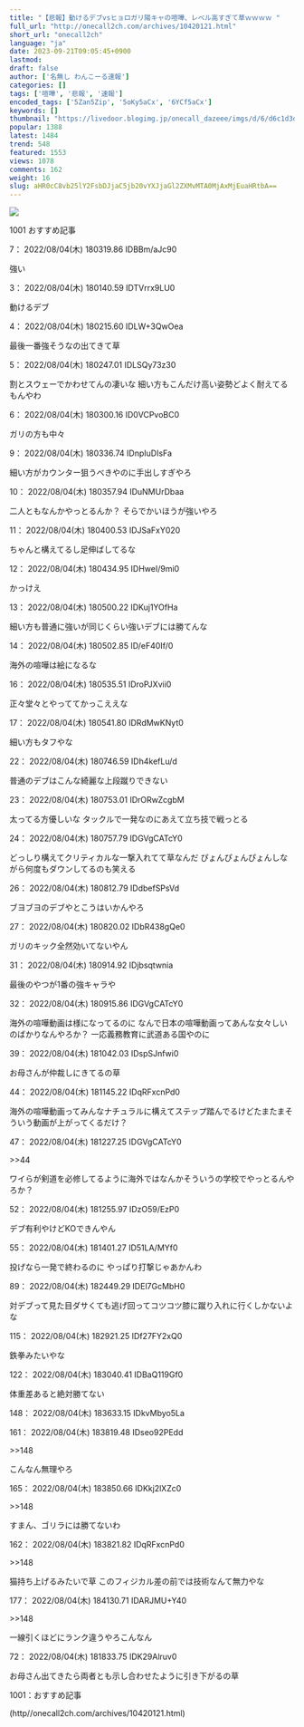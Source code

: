 ```yaml
---
title: "【悲報】動けるデブvsヒョロガリ陽キャの喧嘩、レベル高すぎて草ｗｗｗｗ "
full_url: "http://onecall2ch.com/archives/10420121.html"
short_url: "onecall2ch"
language: "ja"
date: 2023-09-21T09:05:45+0900
lastmod: 
draft: false
author: ['名無し わんこーる速報']
categories: []
tags: ['喧嘩', '悲報', '速報']
encoded_tags: ['5Zan5Zip', '5oKy5aCx', '6YCf5aCx']
keywords: []
thumbnail: "https://livedoor.blogimg.jp/onecall_dazeee/imgs/d/6/d6c1d3df-s.png"
popular: 1388
latest: 1484
trend: 548
featured: 1553
views: 1078
comments: 162
weight: 16
slug: aHR0cC8vb25lY2FsbDJjaC5jb20vYXJjaGl2ZXMvMTA0MjAxMjEuaHRtbA==
---
```


![](https://livedoor.blogimg.jp/onecall_dazeee/imgs/d/6/d6c1d3df-s.png)

<div> <p class='name2'> 1001 おすすめ記事</p> <p class='name2'>7： 2022/08/04(木) 180319.86 IDBBm/aJc90</p><p class='onecall'> 強い </p> <p class='name2'>3： 2022/08/04(木) 180140.59 IDTVrrx9LU0</p><p class='onecall'> 動けるデブ </p> <p class='name2'>4： 2022/08/04(木) 180215.60 IDLW+3QwOea</p><p class='onecall'> 最後一番強そうなの出てきて草 </p> <p class='name2'>5： 2022/08/04(木) 180247.01 IDLSQy73z30</p><p class='onecall'> 割とスウェーでかわせてんの凄いな 細い方もこんだけ高い姿勢どよく耐えてるもんやわ </p> <p class='name2'>6： 2022/08/04(木) 180300.16 ID0VCPvoBC0</p><p class='onecall'> ガリの方も中々 </p> <p class='name2'>9： 2022/08/04(木) 180336.74 IDnpIuDIsFa</p><p class='onecall'> 細い方がカウンター狙うべきやのに手出しすぎやろ </p> <p class='name2'>10： 2022/08/04(木) 180357.94 IDuNMUrDbaa</p><p class='onecall'> 二人ともなんかやっとるんか？ そらでかいほうが強いやろ </p> <p class='name2'>11： 2022/08/04(木) 180400.53 IDJSaFxY020</p><p class='onecall'> ちゃんと構えてるし足伸ばしてるな </p> <p class='name2'>12： 2022/08/04(木) 180434.95 IDHweI/9mi0</p><p class='onecall'> かっけえ </p> <p class='name2'>13： 2022/08/04(木) 180500.22 IDKuj1YOfHa</p><p class='onecall'> 細い方も普通に強いが同じくらい強いデブには勝てんな </p> <p class='name2'>14： 2022/08/04(木) 180502.85 ID/eF40If/0</p><p class='onecall'> 海外の喧嘩は絵になるな </p> <p class='name2'>16： 2022/08/04(木) 180535.51 IDroPJXvii0</p><p class='onecall'> 正々堂々とやっててかっこええな </p> <p class='name2'>17： 2022/08/04(木) 180541.80 IDRdMwKNyt0</p><p class='onecall'> 細い方もタフやな </p> <p class='name2'>22： 2022/08/04(木) 180746.59 IDh4kefLu/d</p><p class='onecall'> 普通のデブはこんな綺麗な上段蹴りできない </p> <p class='name2'>23： 2022/08/04(木) 180753.01 IDrORwZcgbM</p><p class='onecall'> 太ってる方優しいな タックルで一発なのにあえて立ち技で戦っとる </p> <p class='name2'>24： 2022/08/04(木) 180757.79 IDGVgCATcY0</p><p class='onecall'> どっしり構えてクリティカルな一撃入れてて草なんだ ぴょんぴょんぴょんしながら何度もダウンしてるのも笑える </p> <p class='name2'>26： 2022/08/04(木) 180812.79 IDdbefSPsVd</p><p class='onecall'> ブヨブヨのデブやとこうはいかんやろ </p> <p class='name2'>27： 2022/08/04(木) 180820.02 IDbR438gQe0</p><p class='onecall'> ガリのキック全然効いてないやん </p> <p class='name2'>31： 2022/08/04(木) 180914.92 IDjbsqtwnia</p><p class='onecall'> 最後のやつが1番の強キャラや </p> <p class='name2'>32： 2022/08/04(木) 180915.86 IDGVgCATcY0</p><p class='onecall'> 海外の喧嘩動画は様になってるのに なんで日本の喧嘩動画ってあんな女々しいのばかりなんやろか？ 一応義務教育に武道ある国やのに </p> <p class='name2'>39： 2022/08/04(木) 181042.03 IDspSJnfwi0</p><p class='onecall'> お母さんが仲裁しにきてるの草 </p> <p class='name2'>44： 2022/08/04(木) 181145.22 IDqRFxcnPd0</p><p class='onecall'> 海外の喧嘩動画ってみんなナチュラルに構えてステップ踏んでるけどたまたまそういう動画が上がってくるだけ？ </p> <p class='name2'>47： 2022/08/04(木) 181227.25 IDGVgCATcY0</p><p class='onecall'> <p class='anchor'>>>44</p> ワイらが剣道を必修してるように海外ではなんかそういうの学校でやっとるんやろか？ </p> <p class='name2'>52： 2022/08/04(木) 181255.97 IDzO59/EzP0</p><p class='onecall'> デブ有利やけどKOできんやん </p> <p class='name2'>55： 2022/08/04(木) 181401.27 ID51LA/MYf0</p><p class='onecall'> 投げなら一発で終わるのに やっぱり打撃じゃあかんわ </p> <p class='name2'>89： 2022/08/04(木) 182449.29 IDEl7GcMbH0</p><p class='onecall'> 対デブって見た目ダサくても逃げ回ってコツコツ膝に蹴り入れに行くしかないよな </p> <p class='name2'>115： 2022/08/04(木) 182921.25 IDf27FY2xQ0</p><p class='onecall'> 鉄拳みたいやな </p> <p class='name2'>122： 2022/08/04(木) 183040.41 IDBaQ119Gf0</p><p class='onecall'> 体重差あると絶対勝てない </p> <p class='name2'>148： 2022/08/04(木) 183633.15 IDkvMbyo5La</p><p class='name2'>161： 2022/08/04(木) 183819.48 IDseo92PEdd</p><p class='onecall'> <p class='anchor'>>>148</p> こんなん無理やろ </p> <p class='name2'>165： 2022/08/04(木) 183850.66 IDKkj2lXZc0</p><p class='onecall'> <p class='anchor'>>>148</p> すまん、ゴリラには勝てないわ </p> <p class='name2'>162： 2022/08/04(木) 183821.82 IDqRFxcnPd0</p><p class='onecall'> <p class='anchor'>>>148</p> 猫持ち上げるみたいで草 このフィジカル差の前では技術なんて無力やな </p> <p class='name2'>177： 2022/08/04(木) 184130.71 IDARJMU+Y40</p><p class='onecall'> <p class='anchor'>>>148</p> 一線引くほどにランク違うやろこんなん </p> <p class='name2'>72： 2022/08/04(木) 181833.75 IDK29Alruv0</p><p class='onecall'> お母さん出てきたら両者とも示し合わせたように引き下がるの草 </p> <p class='name2'>1001：おすすめ記事</p> </div>

(http//onecall2ch.com/archives/10420121.html)
